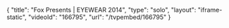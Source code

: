 {
    "title": "Fox Presents | EYEWEAR 2014",
    "type": "solo",
    "layout": "iframe-static",
    "videoId": "166795",
    "url": "\/tvpembed\/166795"
}